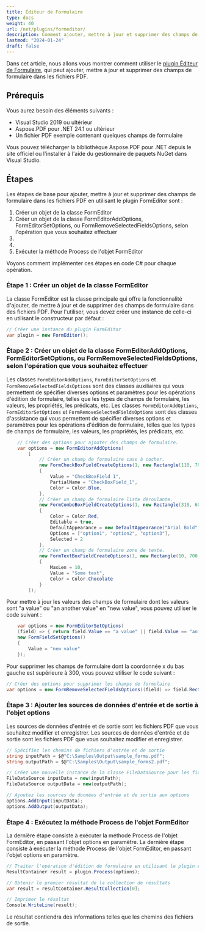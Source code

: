 ```yaml
---
title: Éditeur de Formulaire
type: docs
weight: 40
url: /net/plugins/formeditor/
description: Comment ajouter, mettre à jour et supprimer des champs de formulaire dans les fichiers PDF en utilisant les plugins Aspose.PDF
lastmod: "2024-01-24"
draft: false
---
```


Dans cet article, nous allons vous montrer comment utiliser le [plugin Éditeur de Formulaire](https://products.aspose.org/pdf/net/form-editor/), qui peut ajouter, mettre à jour et supprimer des champs de formulaire dans les fichiers PDF.

## Prérequis

Vous aurez besoin des éléments suivants :

* Visual Studio 2019 ou ultérieur
* Aspose.PDF pour .NET 24.1 ou ultérieur
* Un fichier PDF exemple contenant quelques champs de formulaire

Vous pouvez télécharger la bibliothèque Aspose.PDF pour .NET depuis le site officiel ou l'installer à l'aide du gestionnaire de paquets NuGet dans Visual Studio.

## Étapes

Les étapes de base pour ajouter, mettre à jour et supprimer des champs de formulaire dans les fichiers PDF en utilisant le plugin FormEditor sont :

1. Créer un objet de la classe FormEditor
1. Créer un objet de la classe FormEditorAddOptions, FormEditorSetOptions, ou FormRemoveSelectedFieldsOptions, selon l'opération que vous souhaitez effectuer
1.
1.
1. Exécuter la méthode Process de l'objet FormEditor

Voyons comment implémenter ces étapes en code C# pour chaque opération.

### Étape 1 : Créer un objet de la classe FormEditor

La classe FormEditor est la classe principale qui offre la fonctionnalité d'ajouter, de mettre à jour et de supprimer des champs de formulaire dans des fichiers PDF. Pour l'utiliser, vous devez créer une instance de celle-ci en utilisant le constructeur par défaut :

```cs
// Créer une instance du plugin FormEditor
var plugin = new FormEditor();
```

### Étape 2 : Créer un objet de la classe FormEditorAddOptions, FormEditorSetOptions, ou FormRemoveSelectedFieldsOptions, selon l'opération que vous souhaitez effectuer

Les classes `FormEditorAddOptions`, `FormEditorSetOptions` et `FormRemoveSelectedFieldsOptions` sont des classes auxiliaires qui vous permettent de spécifier diverses options et paramètres pour les opérations d'édition de formulaire, telles que les types de champs de formulaire, les valeurs, les propriétés, les prédicats, etc.
Les classes `FormEditorAddOptions`, `FormEditorSetOptions` et `FormRemoveSelectedFieldsOptions` sont des classes d'assistance qui vous permettent de spécifier diverses options et paramètres pour les opérations d'édition de formulaire, telles que les types de champs de formulaire, les valeurs, les propriétés, les prédicats, etc.

```cs
    // Créer des options pour ajouter des champs de formulaire.
    var options = new FormEditorAddOptions(
        [
            // Créer un champ de formulaire case à cocher.
            new FormCheckBoxFieldCreateOptions(1, new Rectangle(110, 700, 125, 715))
            {
                Value = "CheckBoxField 1",
                PartialName = "CheckBoxField_1",
                Color = Color.Blue,
            },
            // Créer un champ de formulaire liste déroulante.
            new FormComboBoxFieldCreateOptions(1, new Rectangle(310, 600, 350, 615))
            {
                Color = Color.Red,
                Editable = true,
                DefaultAppearance = new DefaultAppearance("Arial Bold", 12, System.Drawing.Color.DarkGreen),
                Options = ["option1", "option2", "option3"],
                Selected = 2
            },
            // Créer un champ de formulaire zone de texte.
            new FormTextBoxFieldCreateOptions(1, new Rectangle(10, 700, 90, 715))
            {
                MaxLen = 10,
                Value = "Some text",
                Color = Color.Chocolate
            }
        ]);
```
Pour mettre à jour les valeurs des champs de formulaire dont les valeurs sont "a value" ou "an another value" en "new value", vous pouvez utiliser le code suivant :

```cs
    var options = new FormEditorSetOptions(
    (field) => { return field.Value == "a value" || field.Value == "an another value"; },
    new FormFieldSetOptions()
    {
        Value = "new value"
    });
```

Pour supprimer les champs de formulaire dont la coordonnée x du bas gauche est supérieure à 300, vous pouvez utiliser le code suivant :

```cs
// Créer des options pour supprimer les champs de formulaire
var options = new FormRemoveSelectedFieldsOptions((field) => field.Rect.LLX > 300);
```

### Étape 3 : Ajouter les sources de données d'entrée et de sortie à l'objet options

Les sources de données d'entrée et de sortie sont les fichiers PDF que vous souhaitez modifier et enregistrer.
Les sources de données d'entrée et de sortie sont les fichiers PDF que vous souhaitez modifier et enregistrer.

```cs
// Spécifiez les chemins de fichiers d'entrée et de sortie
string inputPath = $@"C:\Samples\Output\sample_forms.pdf";
string outputPath = $@"C:\Samples\Output\sample_forms2.pdf";

// Créez une nouvelle instance de la classe FileDataSource pour les fichiers d'entrée et de sortie
FileDataSource inputData = new(inputPath);
FileDataSource outputData = new(outputPath);

// Ajoutez les sources de données d'entrée et de sortie aux options
options.AddInput(inputData);
options.AddOutput(outputData);
```

### Étape 4 : Exécutez la méthode Process de l'objet FormEditor

La dernière étape consiste à exécuter la méthode Process de l'objet FormEditor, en passant l'objet options en paramètre.
La dernière étape consiste à exécuter la méthode Process de l'objet FormEditor, en passant l'objet options en paramètre.

```cs
// Traiter l'opération d'édition de formulaire en utilisant le plugin et les options
ResultContainer result = plugin.Process(options);

// Obtenir le premier résultat de la collection de résultats
var result = resultContainer.ResultCollection[0];

// Imprimer le résultat
Console.WriteLine(result);
```

Le résultat contiendra des informations telles que les chemins des fichiers de sortie.
